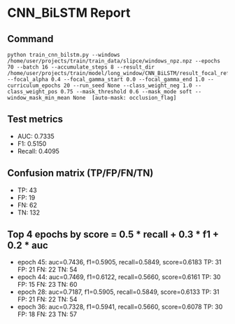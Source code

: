 # CNN_BiLSTM Report

## Command
```
python train_cnn_bilstm.py --windows /home/user/projects/train/train_data/slipce/windows_npz.npz --epochs 70 --batch 16 --accumulate_steps 8 --result_dir /home/user/projects/train/model/long_window/CNN_BiLSTM/result_focal_refine/cw01_fg09 --focal_alpha 0.4 --focal_gamma_start 0.0 --focal_gamma_end 1.0 --curriculum_epochs 20 --run_seed None --class_weight_neg 1.0 --class_weight_pos 0.75 --mask_threshold 0.6 --mask_mode soft --window_mask_min_mean None  [auto-mask: occlusion_flag]
```

## Test metrics
- AUC: 0.7335
- F1: 0.5150
- Recall: 0.4095
## Confusion matrix (TP/FP/FN/TN)
- TP: 43
- FP: 19
- FN: 62
- TN: 132

## Top 4 epochs by score = 0.5 * recall + 0.3 * f1 + 0.2 * auc
- epoch 45: auc=0.7436, f1=0.5905, recall=0.5849, score=0.6183  TP: 31 FP: 21 FN: 22 TN: 54
- epoch 44: auc=0.7469, f1=0.6122, recall=0.5660, score=0.6161  TP: 30 FP: 15 FN: 23 TN: 60
- epoch 28: auc=0.7187, f1=0.5905, recall=0.5849, score=0.6133  TP: 31 FP: 21 FN: 22 TN: 54
- epoch 36: auc=0.7328, f1=0.5941, recall=0.5660, score=0.6078  TP: 30 FP: 18 FN: 23 TN: 57
